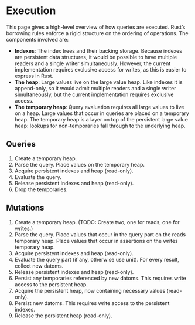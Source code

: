 # Execution

This page gives a high-level overview of how queries are executed. Rust’s
borrowing rules enforce a rigid structure on the ordering of operations. The
components involved are:

 * **Indexes**: The index trees and their backing storage. Because indexes are
   persistent data structures, it would be possible to have multiple readers and
   a single writer simultaneously. However, the current implementation requires
   exclusive access for writes, as this is easier to express in Rust.
 * **The heap**: Large values live on the large value heap. Like indexes it is
   append-only, so it would admit multiple readers and a single writer
   simultaneously, but the current implementation requires exclusive access.
 * **The temporary heap**: Query evaluation requires all large values to live on
   a heap. Large values that occur in queries are placed on a temporary heap.
   The temporary heap is a layer on top of the persistent large value heap:
   lookups for non-temporaries fall through to the underlying heap.

## Queries

 1. Create a temporary heap.
 2. Parse the query. Place values on the temporary heap.
 3. Acquire persistent indexes and heap (read-only).
 4. Evaluate the query.
 5. Release persistent indexes and heap (read-only).
 6. Drop the temporaries.

## Mutations

  1. Create a temporary heap. (TODO: Create two, one for reads, one for writes.)
  2. Parse the query.
     Place values that occur in the query part on the reads temporary heap.
     Place values that occur in assertions on the writes temporary heap.
  3. Acquire persistent indexes and heap (read-only).
  4. Evaluate the query part (if any, otherwise use unit).
     For every result, collect new datoms.
  5. Release persistent indexes and heap (read-only).
  6. Persist any temporaries referenced by new datoms.
     This requires write access to the persistent heap.
  7. Acquire the persistent heap, now containing necessary values (read-only).
  8. Persist new datoms.
     This requires write access to the persistent indexes.
  9. Release the persistent heap (read-only).
